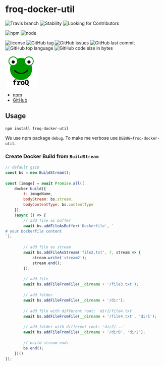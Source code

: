 # froq-docker-util

![Travis branch](https://img.shields.io/travis/DaAitch/froq/master.png?style=flat-square)
![Stability](https://img.shields.io/badge/Stability-experimental-orange.png?style=flat-square)
![Looking for Contributors](https://img.shields.io/badge/Looking%20for-Contributors-green.png?style=flat-square)

![npm](https://img.shields.io/npm/v/froq-docker-util.png?style=flat-square)
![node](https://img.shields.io/node/v/froq-docker-util.png?style=flat-square)

![license](https://img.shields.io/github/license/DaAitch/froq.png?style=flat-square)
![GitHub tag](https://img.shields.io/github/tag/DaAitch/froq.png?style=flat-square)
![GitHub issues](https://img.shields.io/github/issues/DaAitch/froq.png?style=flat-square)
![GitHub last commit](https://img.shields.io/github/last-commit/DaAitch/froq.png?style=flat-square)
![GitHub top language](https://img.shields.io/github/languages/top/DaAitch/froq.png?style=flat-square)
![GitHub code size in bytes](https://img.shields.io/github/languages/code-size/DaAitch/froq.png?style=flat-square)

<img src="froq.png" width="100" alt="froQ logo" />

- [npm](https://www.npmjs.com/package/froq-docker-util)
- [GitHub](https://github.com/DaAitch/froq/tree/master/packages/froq-docker-util)

## Usage

`npm install froq-docker-util`

We use npm package `debug`. To make me verbose use `DEBUG=froq-docker-util`.


### Create Docker Build from `BuildStream`

```js
// default gzip
const bs = new BuildStream();

const [image] = await Promise.all([
    docker.build({
        t: imageName,
        bodyStream: bs.stream,
        bodyContentType: bs.contentType
    }),
    (async () => {
        // add file as buffer
        await bs.addFileAsBuffer('Dockerfile', `
# your Dockerfile content
`);

        // add file as stream
        await bs.addFileAsStream('file2.txt', 7, stream => {
            stream.write('stream2');
            stream.end();
        });

        // add file
        await bs.addFileFromFile(__dirname + '/file3.txt');

        // add folder
        await bs.addFileFromFile(__dirname + '/dir');

        // add file with different root: 'dir1/file4.txt'
        await bs.addFileFromFile(__dirname + '/file4.txt', 'dir1');

        // add folder with different root: 'dir2/...'
        await bs.addFileFromFile(__dirname + '/dirB', 'dir2');

        // build stream ends
        bs.end();
    })()
]);
```
